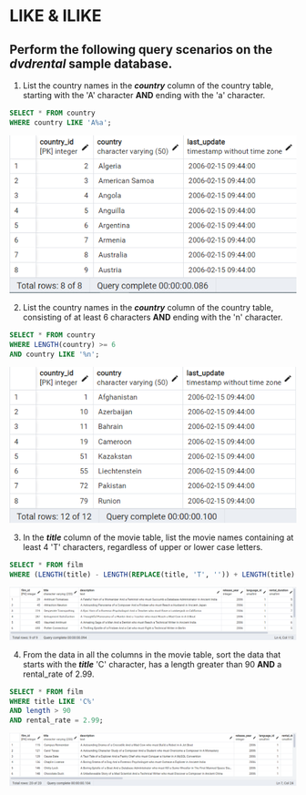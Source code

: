 # LIKE & ILIKE
## Perform the following query scenarios on the ***dvdrental*** sample database.

1. List the country names in the ***country*** column of the country table, starting with the 'A' character **AND** ending with the 'a' character.
```sql
SELECT * FROM country
WHERE country LIKE 'A%a';
```
![1](assets/1.png)

2. List the country names in the ***country*** column of the country table, consisting of at least 6 characters **AND** ending with the 'n' character.
```sql
SELECT * FROM country
WHERE LENGTH(country) >= 6
AND country LIKE '%n';
```
![2](assets/2.png)

3. In the ***title*** column of the movie table, list the movie names containing at least 4 'T' characters, regardless of upper or lower case letters.
```sql
SELECT * FROM film
WHERE (LENGTH(title) - LENGTH(REPLACE(title, 'T', '')) + LENGTH(title) - LENGTH(REPLACE(title, 't', '')) >= 4);
```
![3](assets/3.png)

4. From the data in all the columns in the movie table, sort the data that starts with the ***title*** 'C' character, has a length greater than 90 **AND** a rental_rate of 2.99.
```sql
SELECT * FROM film
WHERE title LIKE 'C%'
AND length > 90
AND rental_rate = 2.99;
```
![4](assets/4.png)
